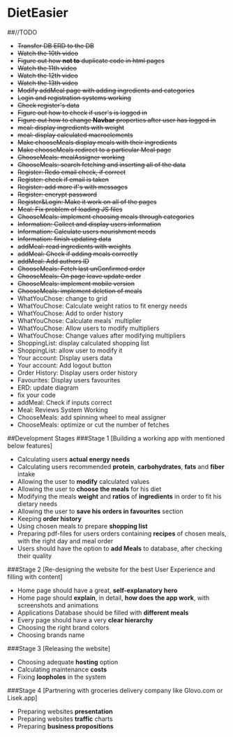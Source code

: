 # DietEasier

##//TODO
- ~~Transfer DB ERD to the DB~~
- ~~Watch the 10th video~~
- ~~Figure out how **not to** duplicate code in html pages~~
- ~~Watch the 11th video~~
- ~~Watch the 12th video~~
- ~~Watch the 13th video~~
- ~~Modify addMeal page with adding ingredients and categories~~
- ~~Login and registration systems working~~
- ~~Check register's data~~
- ~~Figure out how to check if user's is logged in~~
- ~~Figure out how to change **Navbar** properties after user has logged in~~
- ~~meal: display ingredients with weight~~
- ~~meal: display calculated macroelements~~
- ~~Make chooseMeals display meals with their ingredients~~
- ~~Make chooseMeals redirect to a particular Meal page~~
- ~~ChooseMeals: mealAssigner working~~
- ~~ChooseMeals: search fetching and inserting all of the data~~
- ~~Register: Redo email check, if correct~~
- ~~Register: check if email is taken~~
- ~~Register: add more if's with messages~~
- ~~Register: encrypt password~~
- ~~Register&Login: Make it work on all of the pages~~
- ~~Meal: Fix problem of loading JS files~~
- ~~ChooseMeals: implement choosing meals through categories~~
- ~~Information: Collect and display users information~~
- ~~Information: Calculate users nourishment needs~~
- ~~Information: finish updating data~~
- ~~addMeal: read ingredients with weights~~
- ~~addMeal: Check if adding meals correctly~~
- ~~addMeal: Add authors ID~~
- ~~ChooseMeals: Fetch last unConfirmed order~~
- ~~ChooseMeals: On page leave update order~~
- ~~ChooseMeals: implement mobile version~~
- ~~ChooseMeals: implement deletion of meals~~ 
- WhatYouChose: change to grid
- WhatYouChose: Calculate weight ratios to fit energy needs
- WhatYouChose: Add to order history
- WhatYouChose: Calculate meals` multiplier
- WhatYouChose: Allow users to modify multipliers
- WhatYouChose: Change values after modifying multipliers
- ShoppingList: display calculated shopping list
- ShoppingList: allow user to modify it
- Your account: Display users data
- Your account: Add logout button
- Order History: Display users order history
- Favourites: Display users favourites
- ERD: update diagram
- fix your code
- addMeal: Check if inputs correct
- Meal: Reviews System Working
- ChooseMeals: add spinning wheel to meal assigner
- ChooseMeals: optimize or cut the number of fetches

##Development Stages
###Stage 1 [Building a working app with mentioned below features]
- Calculating users **actual energy needs**
- Calculating users recommended **protein**, **carbohydrates**, **fats** and **fiber** intake
- Allowing the user to **modify** calculated values
- Allowing the user to **choose the meals** for his diet
- Modifying the meals **weight** and **ratios** of **ingredients** in order to fit his dietary needs
- Allowing the user to **save his orders in favourites** section
- Keeping **order history**
- Using chosen meals to prepare **shopping list**
- Preparing pdf-files for users orders containing **recipes** of chosen meals, with the right day and meal order
- Users should have the option to **add Meals** to database, after checking their quality

###Stage 2 [Re-designing the website for the best User Experience and filling with content]
- Home page should have a great, **self-explanatory hero**
- Home page should **explain**, in detail, **how does the app work**, with screenshots and animations
- Applications Database should be filled with **different meals**
- Every page should have a very **clear hierarchy**
- Choosing the right brand colors
- Choosing brands name

###Stage 3 [Releasing the website]
- Choosing adequate **hosting** option
- Calculating maintenance **costs**
- Fixing **loopholes** in the system

###Stage 4 [Partnering with groceries delivery company like Glovo.com or Lisek.app]
- Preparing websites **presentation**
- Preparing websites **traffic** charts
- Preparing **business propositions**